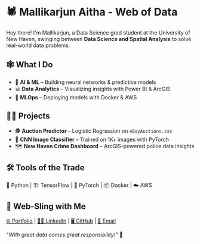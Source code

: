 # 🕷️ Mallikarjun Aitha - Web of Data  

Hey there! I'm Mallikarjun, a Data Science grad student at the University of New Haven, swinging between **Data Science and Spatial Analysis** to solve real-world data problems.  

## 🕸️ What I Do  
- 🧠 **AI & ML** – Building neural networks & predictive models  
- 📊 **Data Analytics** – Visualizing insights with Power BI & ArcGIS  
- 🚀 **MLOps** – Deploying models with Docker & AWS  

## 🦸‍♂️ Projects  
- 🕵️ **Auction Predictor** – Logistic Regression on `eBayAuctions.csv`  
- 📸 **CNN Image Classifier** – Trained on 1K+ images with PyTorch  
- 🗺️ **New Haven Crime Dashboard** – ArcGIS-powered police data insights  

## 🛠️ Tools of the Trade  
🐍 Python | 🏗️ TensorFlow | 🔬 PyTorch | 📦 Docker | ☁️ AWS  

## 🔗 Web-Sling with Me  
[🌐 Portfolio](https://mallikarjun.streamlit.app) | [🕵️‍♂️ LinkedIn](https://www.linkedin.com/in/mallikarjun-aitha/) | [🖥️ GitHub](https://github.com/mallikarjun25) | [📧 Email](mailto:mallikarjunaitha@gmail.com)  

_"With great data comes great responsibility!"_ 🚀  
